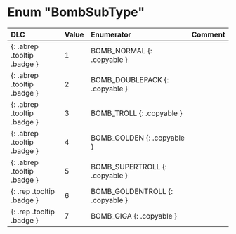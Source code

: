 # Enum "BombSubType"
|DLC|Value|Enumerator|Comment|
|:--|:--|:--|:--|
|[ ](#){: .abrep .tooltip .badge }|1 |BOMB_NORMAL {: .copyable } |  |
|[ ](#){: .abrep .tooltip .badge }|2 |BOMB_DOUBLEPACK {: .copyable } |  |
|[ ](#){: .abrep .tooltip .badge }|3 |BOMB_TROLL {: .copyable } |  |
|[ ](#){: .abrep .tooltip .badge }|4 |BOMB_GOLDEN {: .copyable } |  |
|[ ](#){: .abrep .tooltip .badge }|5 |BOMB_SUPERTROLL {: .copyable } |  |
|[ ](#){: .rep .tooltip .badge }|6 |BOMB_GOLDENTROLL {: .copyable } |  |
|[ ](#){: .rep .tooltip .badge }|7 |BOMB_GIGA {: .copyable } |  |